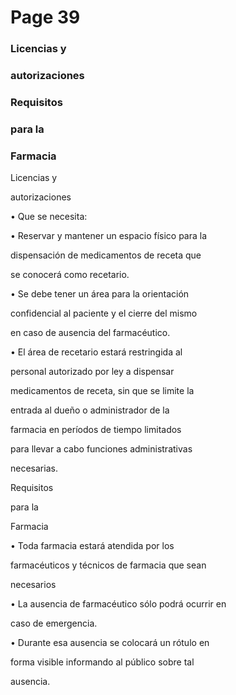 # Page 39

### Licencias y

### autorizaciones

### Requisitos

### para la

### Farmacia

Licencias y

autorizaciones

• Que se necesita:

• Reservar y mantener un espacio físico para la

dispensación de medicamentos de receta que

se conocerá como recetario.

• Se debe tener un área para la orientación

confidencial al paciente y el cierre del mismo

en caso de ausencia del farmacéutico.

• El área de recetario estará restringida al

personal autorizado por ley a dispensar

medicamentos de receta, sin que se limite la

entrada al dueño o administrador de la

farmacia en períodos de tiempo limitados

para llevar a cabo funciones administrativas

necesarias.

Requisitos

para la

Farmacia

• Toda farmacia estará atendida por los

farmacéuticos y técnicos de farmacia que sean

necesarios

• La ausencia de farmacéutico sólo podrá ocurrir en

caso de emergencia.

• Durante esa ausencia se colocará un rótulo en

forma visible informando al público sobre tal

ausencia.

